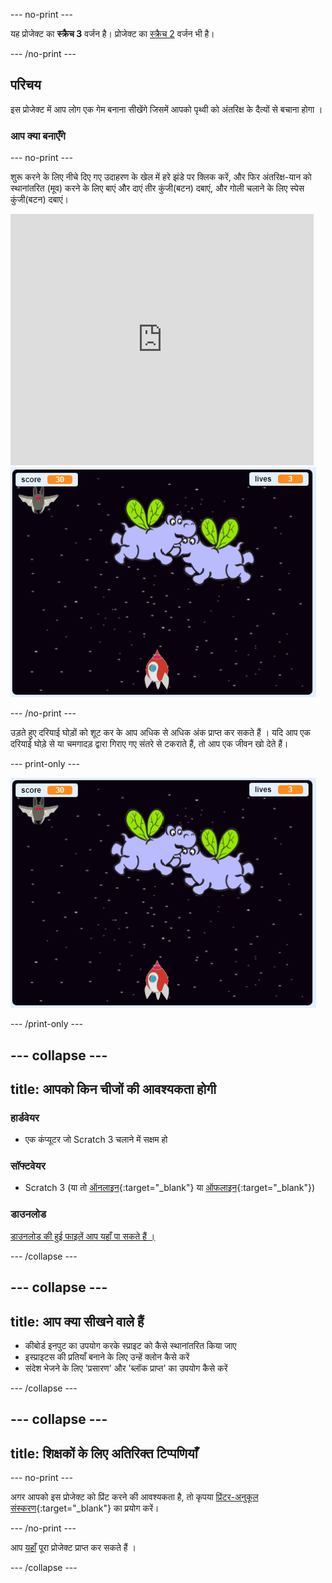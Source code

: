 --- no-print ---

यह प्रोजेक्ट का **स्क्रैच 3** वर्जन है। प्रोजेक्ट का [स्क्रैच 2](https://projects.raspberrypi.org/hi-IN/projects/clone-wars-scratch2) वर्जन भी है।

--- /no-print ---

## परिचय

इस प्रोजेक्ट में आप लोग एक गेम बनाना सीखेंगे जिसमें आपको पृथ्वी को अंतरिक्ष के दैत्यों से बचाना होगा ।

### आप क्या बनाएँगे

--- no-print ---

शुरू करने के लिए नीचे दिए गए उदाहरण के खेल में हरे झंडे पर क्लिक करें, और फिर अंतरिक्ष-यान को स्थानांतरित (मूव) करने के लिए <kbd>बाएं</kbd> और <kbd>दाएं</kbd> तीर कुंजी(बटन) दबाएं, और गोली चलाने के लिए <kbd>स्पेस</kbd> कुंजी(बटन) दबाएं।

<div class="scratch-preview">
  <iframe allowtransparency="true" width="485" height="402" src="https://scratch.mit.edu/projects/embed/276887163/?autostart=false" frameborder="0" scrolling="no"></iframe>
  <img src="images/showcase.png">
</div>

--- /no-print ---

उड़ते हुए दरियाई घोड़ों को शूट कर के आप अधिक से अधिक अंक प्राप्त कर सकते हैं । यदि आप एक दरियाई घोड़े से या चमगादड़ द्वारा गिराए गए संतरे से टकराते हैं, तो आप एक जीवन खो देते हैं।

--- print-only ---

![विवरण](images/showcase.png)

--- /print-only ---

--- collapse ---
---
title: आपको किन चीजों की आवश्यकता होगी
---

### हार्डवेयर

+ एक कंप्यूटर जो Scratch 3 चलाने में सक्षम हो

### सॉफ्टवेयर

+ Scratch 3 (या तो [ऑनलाइन](https://rpf.io/scratchon){:target="_blank"} या [ऑफलाइन](https://rpf.io/scratchoff){:target="_blank"})

### डाउनलोड

[डाउनलोड की हुई फाइलें आप यहाँ पा सकते हैं ।](http://rpf.io/p/hi-IN/clone-wars-go)

--- /collapse ---

--- collapse ---
---
title: आप क्या सीखने वाले हैं
---

+ कीबोर्ड इनपुट का उपयोग करके स्प्राइट को कैसे स्थानांतरित किया जाए
+ इस्प्राइटस की प्रतियाँ बनाने के लिए उन्हें क्लोन कैसे करें
+ संदेश भेजने के लिए 'प्रसारण' और 'ब्लॉक प्राप्त' का उपयोग कैसे करें

--- /collapse ---

--- collapse ---
---
title: शिक्षकों के लिए अतिरिक्त टिप्पणियाँ
---

--- no-print ---

अगर आपको इस प्रोजेक्ट को प्रिंट करने की आवश्यकता है, तो कृपया [प्रिंटर-अनुकूल संस्करण](https://projects.raspberrypi.org/hi-IN/projects/clone-wars/print){:target="_blank"} का प्रयोग करें।

--- /no-print ---

आप [यहाँ](http://rpf.io/p/hi-IN/clone-wars-get) पूरा प्रोजेक्ट प्राप्त कर सकते हैं ।

--- /collapse ---